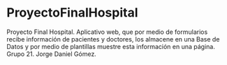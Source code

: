 # ProyectoFinalHospital
Proyecto Final Hospital. Aplicativo web, que por medio de formularios recibe información de pacientes y doctores, los almacene en una Base de Datos y por medio de plantillas muestre esta información en una página. Grupo 21. Jorge Daniel Gómez.
